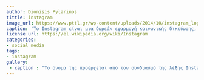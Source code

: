 ```yaml
---
author: Dionisis Pylarinos
tittle: instagram 
image_url: https://www.pttl.gr/wp-content/uploads/2014/10/instagram_logo_new.jpg
caption: 'Το Instagram είναι μια δωρεάν εφαρμογή κοινωνικής δικτύωσης, ένα από τα ταχύτερα αναπτυσσόμενα δίκτυα κοινωνικών μέσων παγκοσμίως  που δίνει την δυνατότητα επεξεργασίας και κοινοποίησης φωτογραφιών και βίντεο στο διαδίκτυο. Οι χρήστες μπορούν να μοιράζονται φωτογραφίες και βίντεο με τους ακολούθους τους (followers) ή με επιλεγμένη ομάδα φίλων, να σχολιάζουν και να δηλώνουν ότι μια δημοσίευση τους αρέσει..'
license url: https://el.wikipedia.org/wiki/Instagram 
categories: 
- social media
tags: 
- instagram
gallery:
 - caption : "Το όνομα της προέρχεται από τον συνδυασμό της λέξης Instant (στιγμιαίο) και telegram (τηλεγράφημα). Tο 2012 η εφαρμογή αγοράστηκε από το Facebook, προς ένα 1 δισεκατομμύρια δολάρια Η.Π.Α."
---
```

